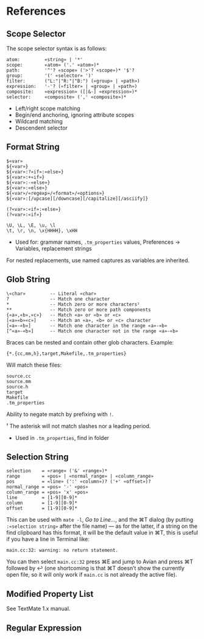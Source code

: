 # References

## Scope Selector

The scope selector syntax is as follows:

	atom:         «string» | '*'
	scope:        «atom» ('.' «atom»)*
	path:         '^'? «scope» ('>'? «scope»)* '$'?
	group:        '(' «selector» ')'
	filter:       ("L:"|"R:"|"B:") («group» | «path»)
	expression:   '-'? («filter» | «group» | «path»)
	composite:    «expression» ([|&-] «expression»)*
	selector:     «composite» (',' «composite»)*

* Left/right scope matching
* Begin/end anchoring, ignoring attribute scopes
* Wildcard matching
* Descendent selector

## Format String

	$«var»
	${«var»}
	${«var»:?«if»:«else»}
	${«var»:+«if»}
	${«var»:-«else»}
	${«var»:«else»}
	${«var»/«regexp»/«format»/«options»}
	${«var»:[/upcase][/downcase][/capitalize][/asciify]}
	
	(?«var»:«if»:«else»}
	(?«var»:«if»}
	
	\U, \L, \E, \u, \l
	\t, \r, \n, \x{HHHH}, \xHH

* Used for: grammar names, `.tm_properties` values, Preferences → Variables, replacement strings

For nested replacements, use named captures as variables are inherited.

## Glob String

	\«char»         -- Literal «char»
	?               -- Match one character
	*               -- Match zero or more characters¹
	**              -- Match zero or more path components
	{«a»,«b»,«c»}   -- Match «a» or «b» or «c»
	[«a»«b»«c»]     -- Match an «a», «b» or «c» character
	[«a»-«b»]       -- Match one character in the range «a»-«b»
	[^«a»-«b»]      -- Match one character not in the range «a»-«b»

Braces can be nested and contain other glob characters. Example:

	{*.{cc,mm,h},target,Makefile,.tm_properties}

Will match these files:

	source.cc
	source.mm
	source.h
	target
	Makefile
	.tm_properties

Ability to negate match by prefixing with `!`.

¹ The asterisk will not match slashes nor a leading period.

* Used in `.tm_properties`, find in folder

## Selection String

	selection    = «range» ('&' «range»)*
	range        = «pos» | «normal_range» | «column_range»
	pos          = «line» (':' «column»)? ('+' «offset»)?
	normal_range = «pos» '-' «pos»
	column_range = «pos» 'x' «pos»
	line         = [1-9][0-9]*
	column       = [1-9][0-9]*
	offset       = [1-9][0-9]*

This can be used with `mate -l`, _Go to Line…_, and the ⌘T dialog (by putting `:«selection string»` after the file name) — as for the latter, if a string on the find clipboard has this format, it will be the default value in ⌘T, this is useful if you have a line in Terminal like:

	main.cc:32: warning: no return statement.

You can then select `main.cc:32` press ⌘E and jump to Avian and press ⌘T followed by ↩ (one shortcoming is that ⌘T doesn’t show the currently open file, so it will only work if `main.cc` is not already the active file).

## Modified Property List

See TextMate 1.x manual.

## Regular Expression
